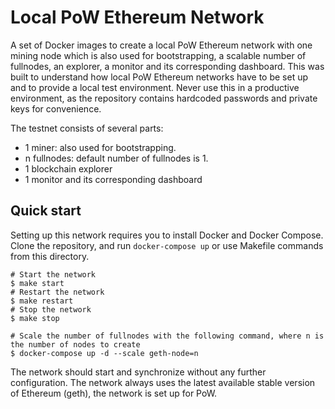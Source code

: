 # Local PoW Ethereum Network

A set of Docker images to create a local PoW Ethereum network with one mining node which is also used for bootstrapping, a scalable number of fullnodes, an explorer, a monitor and its corresponding dashboard. This was built to understand how local PoW Ethereum networks have to be set up and to provide a local test environment. Never use this in a productive environment, as the repository contains hardcoded passwords and private keys for convenience.

The testnet consists of several parts:

- 1 miner: also used for bootstrapping.
- n fullnodes: default number of fullnodes is 1.
- 1 blockchain explorer
- 1 monitor and its corresponding dashboard

## Quick start

Setting up this network requires you to install Docker and Docker Compose. Clone the repository, and run `docker-compose up` or use Makefile commands from this directory.

```
# Start the network
$ make start
# Restart the network
$ make restart
# Stop the network
$ make stop

# Scale the number of fullnodes with the following command, where n is the number of nodes to create
$ docker-compose up -d --scale geth-node=n
```

The network should start and synchronize without any further configuration. The network always uses the latest available stable version of Ethereum (geth), the network is set up for PoW.
